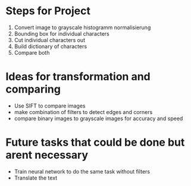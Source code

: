# Steps for Project
1. Convert image to grayscale
histogramm normalisierung
2. Bounding box for individual characters
3. Cut individual characters out
4. Build dictionary of characters
5. Compare both

# Ideas for transformation and comparing
- Use SIFT to compare images
- make combination of filters to detect edges and corners
- compare binary images to grayscale images for accuracy and speed

# Future tasks that could be done but arent necessary
- Train neural network to do the same task without filters
- Translate the text